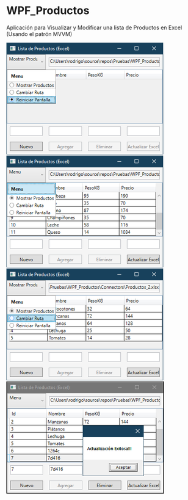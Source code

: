 # WPF_Productos
Aplicación para Visualizar y Modificar una lista de Productos en Excel (Usando el patrón MVVM)

![Reiniciar_Pantalla](img/Reiniciar_Pantalla.png)
![Mostrar_Productos](img/Mostrar_Productos.png)
![Cambiar_Ruta](img/Cambiar_Ruta.png)
![Agregar_y_Actualizar](img/Agregar_y_Actualizar.png)
 
